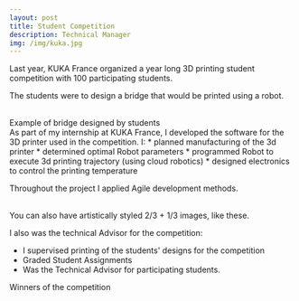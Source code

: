 ```yaml
---
layout: post
title: Student Competition
description: Technical Manager 
img: /img/kuka.jpg
---
```


Last year, KUKA France organized a year long 3D printing student competition with 100 participating students.

The students were to design a bridge that would be printed using a robot.

<div class="img_row">
	<img class="col one" src="{{ site.baseurl }}/img/pont.jpg" alt="" title="Example of Bridge designed by student"/>
	<img class="col two" src="{{ site.baseurl }}/img/cura.jpg" alt="" title="example image"/>
</div>
<div class="col three caption">
	Example of bridge designed by students
</div>
As part of my internship at KUKA France, I developed the software for the 3D printer used in the competition. I:
* planned manufacturing of the 3d printer
* determined optimal Robot parameters
* programmed Robot to execute 3d printing trajectory (using cloud robotics)
* designed electronics to control the printing temperature

Throughout the project I applied  Agile development methods.

<div class="img_row">
	<img class="col two" src="{{ site.baseurl }}/img/robot.jpg" alt="" title="example image"/>
	<img class="col one" src="{{ site.baseurl }}/img/salon.jpg" alt="" title="example image"/>
</div>
<div class="col three caption">
	You can also have artistically styled 2/3 + 1/3 images, like these.
</div>


I also was the technical Advisor for the competition:
* I supervised printing of the students' designs for the competition
* Graded Student Assignments
* Was the Technical Advisor for participating students.




<div class="img_row">
	<img class="col three" src="{{ site.baseurl }}/img/winner.jpg" alt="" title="Winners of the competititon"/>
</div>
<div class="col three caption">
	Winners of the competition
</div>







